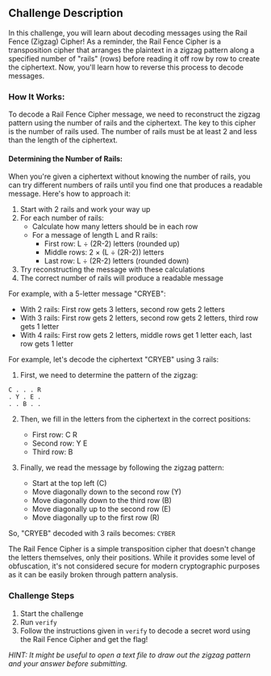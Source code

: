 ## Challenge Description
In this challenge, you will learn about decoding messages using the Rail Fence (Zigzag) Cipher! As a reminder, the Rail Fence Cipher is a transposition cipher that arranges the plaintext in a zigzag pattern along a specified number of "rails" (rows) before reading it off row by row to create the ciphertext. Now, you'll learn how to reverse this process to decode messages.

### How It Works:

To decode a Rail Fence Cipher message, we need to reconstruct the zigzag pattern using the number of rails and the ciphertext. The key to this cipher is the number of rails used. The number of rails must be at least 2 and less than the length of the ciphertext.

#### Determining the Number of Rails:
When you're given a ciphertext without knowing the number of rails, you can try different numbers of rails until you find one that produces a readable message. Here's how to approach it:

1. Start with 2 rails and work your way up
2. For each number of rails:
   - Calculate how many letters should be in each row
   - For a message of length L and R rails:
     - First row: L ÷ (2R-2) letters (rounded up)
     - Middle rows: 2 × (L ÷ (2R-2)) letters
     - Last row: L ÷ (2R-2) letters (rounded down)
3. Try reconstructing the message with these calculations
4. The correct number of rails will produce a readable message

For example, with a 5-letter message "CRYEB":
- With 2 rails: First row gets 3 letters, second row gets 2 letters
- With 3 rails: First row gets 2 letters, second row gets 2 letters, third row gets 1 letter
- With 4 rails: First row gets 2 letters, middle rows get 1 letter each, last row gets 1 letter

For example, let's decode the ciphertext "CRYEB" using 3 rails:

1. First, we need to determine the pattern of the zigzag:
```
C . . . R
. Y . E .
. . B . .
```

2. Then, we fill in the letters from the ciphertext in the correct positions:
   - First row: C R
   - Second row: Y E
   - Third row: B

3. Finally, we read the message by following the zigzag pattern:
   - Start at the top left (C)
   - Move diagonally down to the second row (Y)
   - Move diagonally down to the third row (B)
   - Move diagonally up to the second row (E)
   - Move diagonally up to the first row (R)

So, "CRYEB" decoded with 3 rails becomes: `CYBER`

The Rail Fence Cipher is a simple transposition cipher that doesn't change the letters themselves, only their positions. While it provides some level of obfuscation, it's not considered secure for modern cryptographic purposes as it can be easily broken through pattern analysis.

### Challenge Steps
1. Start the challenge
2. Run `verify`
3. Follow the instructions given in `verify` to decode a secret word using the Rail Fence Cipher and get the flag!

*HINT: It might be useful to open a text file to draw out the zigzag pattern and your answer before submitting.*
